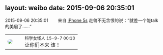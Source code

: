 layout: weibo
date: 2015-09-06 20:35:01
---
<meta name="referrer" content="no-referrer" />

2015-09-06 20:35:01  &nbsp;&nbsp;&nbsp;&nbsp;&nbsp;&nbsp; 来自 <a href="sinaweibo://customweibosource" rel="nofollow">iPhone 5s</a>
走兽不无含恨的说：“就差一个能talk的美眉了……” ​​​

<table style="width: 100%;">
  <tr>
    <td style="width: 40px;"><img style="border-radius:50%" src="https://tva2.sinaimg.cn/crop.21.2.414.414.50/6c241735jw8eqy81jjm5oj20c80bo3yp.jpg?KID=imgbed,tva&Expires=1624463454&ssig=QeEOThCpRR"></td>
    <td colspan="2"><small>科学女怪人 15-9-7 00:13</small><br/>让你们不来 该！</td>
  </tr>
</table>
